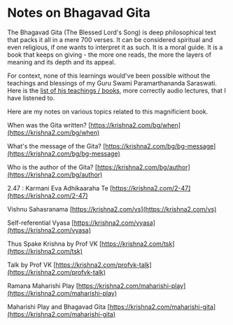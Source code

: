 # Notes on Bhagavad Gita

The Bhagavad Gita (The Blessed Lord's Song) is deep philosophical text that packs it all in a mere 700 verses. It can be considered spiritual and even religious, if one wants to interpret it as such. It is a moral guide. It is a book that keeps on giving - the more one reads, the more the layers of meaning and its depth  and its appeal. 

For context, none of this learnings would've been possible without the teachings and blessings of my Guru Swami Paramarthananda Saraswati. Here is the [list of his teachings / books](https://krishna2.com/books-vedanta), more correctly audio lectures, that I have listened to.


Here are my notes on various topics related to this magnificient book.

When was the Gita written? [https://krishna2.com/bg/when](https://krishna2.com/bg/when)

What's the message of the Gita? [https://krishna2.com/bg/bg-message](https://krishna2.com/bg/bg-message)

Who is the author of the Gita? [https://krishna2.com/bg/author](https://krishna2.com/bg/author)

2.47 : Karmani Eva Adhikaaraha Te [https://krishna2.com/2-47](https://krishna2.com/2-47)

Vishnu Sahasranama [https://krishna2.com/vs](https://krishna2.com/vs)

Self-referential Vyasa [https://krishna2.com/vyasa](https://krishna2.com/vyasa)

Thus Spake Krishna by Prof VK [https://krishna2.com/tsk](https://krishna2.com/tsk)

Talk by Prof VK [https://krishna2.com/profvk-talk](https://krishna2.com/profvk-talk)

Ramana Maharishi Play [https://krishna2.com/maharishi-play](https://krishna2.com/maharishi-play)

Maharishi Play and Bhagavad Gita [https://krishna2.com/maharishi-gita](https://krishna2.com/maharishi-gita)





